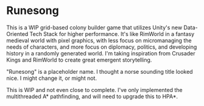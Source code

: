 # Runesong

This is a WIP grid-based colony builder game that utilizes Unity's new Data-Oriented Tech Stack for higher performance. It's like RimWorld in a fantasy medieval world with pixel graphics, with less focus on micromanaging the needs of characters, and more focus on diplomacy, politics, and developing history in a randomly generated world. I'm taking inspiration from Crusader Kings and RimWorld to create great emergent storytelling. 

"Runesong" is a placeholder name. I thought a norse sounding title looked nice. I might change it, or might not. 

This is WIP and not even close to complete. I've only implemented the multithreaded A* pathfinding, and will need to upgrade this to HPA*. 
